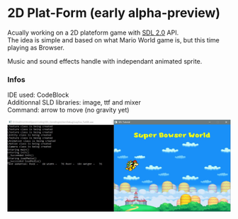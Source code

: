 # 2D Plat-Form (early alpha-preview)
Acually working on a 2D plateform game with [SDL 2.0](https://www.libsdl.org/download-2.0.php) API.<br>
The idea is simple and based on what Mario World game is, but this time playing as Browser. 

Music and sound effects handle with independant animated sprite.

### Infos
IDE used: CodeBlock<br>
Additionnal SLD libraries: image, ttf and mixer<br>
Command: arrow to move (no gravity yet)<br>

![Browser-World](/doc/preview-browserworld.jpg)
